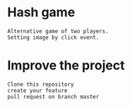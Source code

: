 # Hash game
```
Alternative game of two players.
Setting image by click event.
```
# Improve the project
```
Clone this repository
create your feature
pull request on branch master
```
